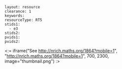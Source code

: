 ````
layout: resource
clearance: 1
keywords:
resourceType: RT5
stids1: 
  - e3
stids2:
pvids1:
pvids2:

````

<:= iframe("See http://nrich.maths.org/1864?mobile=1", "http://nrich.maths.org/1864?mobile=1", 700, 2300, image="thumbnail.png") :>

